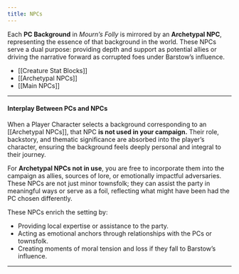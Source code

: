 ```yaml
---
title: NPCs
---
```

Each **PC Background** in _Mourn’s Folly_ is mirrored by an **Archetypal NPC**, representing the essence of that background in the world. These NPCs serve a dual purpose: providing depth and support as potential allies or driving the narrative forward as corrupted foes under Barstow’s influence.

- [[Creature Stat Blocks]]
- [[Archetypal NPCs]]
- [[Main NPCs]]



---

#### **Interplay Between PCs and NPCs**

When a Player Character selects a background corresponding to an [[Archetypal NPCs]], that NPC **is not used in your campaign.** Their role, backstory, and thematic significance are absorbed into the player’s character, ensuring the background feels deeply personal and integral to their journey.

For **Archetypal NPCs not in use**, you are free to incorporate them into the campaign as allies, sources of lore, or emotionally impactful adversaries. These NPCs are not just minor townsfolk; they can assist the party in meaningful ways or serve as a foil, reflecting what might have been had the PC chosen differently.

These NPCs enrich the setting by:

- Providing local expertise or assistance to the party.
- Acting as emotional anchors through relationships with the PCs or townsfolk.
- Creating moments of moral tension and loss if they fall to Barstow’s influence.
---



